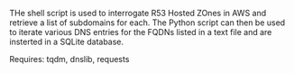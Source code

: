 THe shell script is used to interrogate R53 Hosted ZOnes in AWS and retrieve a list of subdomains for each.
The Python script can then be used to iterate various DNS entries for the FQDNs listed in a text file and are insterted in a SQLite database.

Requires: tqdm, dnslib, requests
